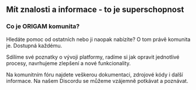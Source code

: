 ## Mít znalosti a informace - to je superschopnost

### Co je ORIGAM komunita?
Hledáte pomoc od ostatních nebo ji naopak nabízíte? O tom právě komunita je. Dostupná každému.

Sdílíme své poznatky o vývoji platformy, radíme si jak opravit jednotlivé procesy, navrhujeme zlepšení a nové funkcionality.

Na komunitním fóru najdete veškerou dokumentaci, zdrojové kódy i další informace. Na našem Discordu se můžeme vzájemně potkávat a poznávat.

